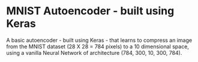 # MNIST Autoencoder - built using Keras

A basic autoencoder - built using Keras - that learns to compress an image from the MNIST dataset (28 X 28 = 784 pixels) to a 10 dimensional space, using a vanilla Neural Network of architecture (784, 300, 10, 300, 784).
